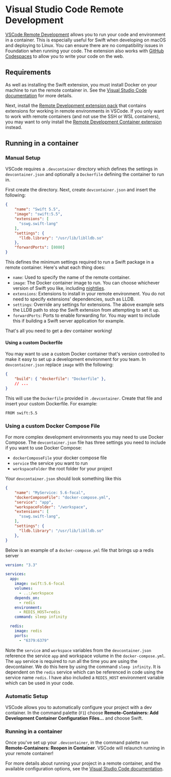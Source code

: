 # Visual Studio Code Remote Development

[VSCode Remote Development](https://code.visualstudio.com/docs/remote/containers) allows you to run your code and environment in a container. This is especially useful for Swift when developing on macOS and deploying to Linux. You can ensure there are no compatibility issues in Foundation when running your code. The extension also works with [GitHub Codespaces](https://github.com/features/codespaces) to allow you to write your code on the web.

## Requirements

As well as installing the Swift extension, you must install Docker on your machine to run the remote container in. See the [Visual Studio Code documentation](https://code.visualstudio.com/docs/remote/containers) for more details.

Next, install the [Remote Development extension pack](https://marketplace.visualstudio.com/items?itemName=ms-vscode-remote.vscode-remote-extensionpack) that contains extensions for working in remote environments in VSCode. If you only want to work with remote containers (and not use the SSH or WSL containers), you may want to only install the [Remote Development Container extension](https://marketplace.visualstudio.com/items?itemName=ms-vscode-remote.remote-containers) instead.

## Running in a container

### Manual Setup

VSCode requires a `.devcontainer` directory which defines the settings in `devcontainer.json` and optionally a `Dockerfile` defining the container to run in.

First create the directory. Next, create `devcontainer.json` and insert the following:

```json
{
    "name": "Swift 5.5",
    "image": "swift:5.5",
    "extensions": [
      "sswg.swift-lang"
    ],
    "settings": {
      "lldb.library": "/usr/lib/liblldb.so"
    },
    "forwardPorts": [8080]
}
```

This defines the minimum settings required to run a Swift package in a remote container. Here's what each thing does:

* `name`: Used to specify the name of the remote container.
* `image`: The Docker container image to run. You can choose whichever version of Swift you like, including [nightlies](https://hub.docker.com/r/swiftlang/swift).
* `extensions`: Extensions to install in your remote environment. You do not need to specify extensions' dependencies, such as LLDB.
* `settings`: Override any settings for extensions. The above example sets the LLDB path to stop the Swift extension from attempting to set it up.
* `forwardPorts`: Ports to enable forwarding for. You may want to include this if building a Swift server application for example.

That's all you need to get a dev container working!

#### Using a custom Dockerfile

You may want to use a custom Docker container that's version controlled to make it easy to set up a development environment for you team. In `devcontainer.json` replace `image` with the following:

```json
{
    "build": { "dockerfile": "Dockerfile" },
    // ...
}
```

This will use the `Dockerfile` provided in `.devcontainer`. Create that file and insert your custom Dockerfile. For example:

```docker
FROM swift:5.5
```

### Using a custom Docker Compose File

For more complex development environments you may need to use Docker Compose. The `devcontainer.json` file has three settings you need to include if you want to use Docker Compose: 
- `dockerComposeFile` your docker compose file
- `service` the service you want to run
- `workspaceFolder` the root folder for your project

Your `devcontainer.json` should look something like this

```json
{
    "name": "MyService: 5.6-focal",
    "dockerComposeFile": "docker-compose.yml",
    "service": "app",
    "workspaceFolder": "/workspace",
    "extensions": [
      "sswg.swift-lang",
    ],
    "settings": {
      "lldb.library": "/usr/lib/liblldb.so"
    },
}
```

Below is an example of a `docker-compose.yml` file that brings up a redis server

```yaml
version: "3.3"

services:
  app:
    image: swift:5.6-focal
    volumes:
      - ..:/workspace
    depends_on:
      - redis
    environment:
      - REDIS_HOST=redis
    command: sleep infinity

  redis:
    image: redis
    ports:
      - "6379:6379"
```

Note the `service` and `workspace` variables from the `devcontainer.json` reference the service `app` and workspace volume in the `docker-compose.yml`. The `app` service is required to run all the time you are using the devcontainer. We do this here by using the command `sleep infinity`. It is dependent on the `redis` service which can be referenced in code using the service name `redis`. I have also included a `REDIS_HOST` environment variable which can be used in your code.

### Automatic Setup

VSCode allows you to automatically configure your project with a dev container. In the command palette (`F1`) choose **Remote-Containers: Add Development Container Configuration Files...** and choose Swift.

### Running in a container

Once you've set up your `.devcontainer`, in the command palette run **Remote-Containers: Reopen in Container**. VSCode will relaunch running in your remote container!

For more details about running your project in a remote container, and the available configuration options, see the [Visual Studio Code documentation](https://code.visualstudio.com/docs/remote/remote-overview).
